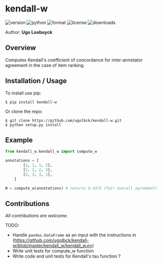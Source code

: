 kendall-w
==========

![version](https://img.shields.io/pypi/v/kendall-w?style=plastic)
![python](https://img.shields.io/pypi/pyversions/kendall-w?style=plastic)
![format](https://img.shields.io/pypi/format/kendall-w?style=plastic)
![license](https://img.shields.io/pypi/l/kendall-w?style=plastic)
![downloads](https://img.shields.io/pypi/dm/kendall-w?style=plastic)

Author: **Ugo Loobuyck**

Overview
--------

Computes Kendall's coefficient of concordance for inter-annotator agreement
in the case of item ranking.

Installation / Usage
--------------------

To install use pip:

    $ pip install kendall-w


Or clone the repo:

    $ git clone https://github.com/ugolbck/kendall-w.git
    $ python setup.py install


Example
-------

```python
from kendall_w.kendall_w import compute_w

annotations = [
        [1, 1, 1, 2],
        [2, 2, 2, 3],
        [3, 3, 3, 1],
    ]

W = compute_w(annotations) # returns 0.4375 (fair overall agreement)
```

Contributions
-------------

*All contributions are welcome.*

TODO:

- Handle ```pandas.DataFrame``` as an input with the instructions in (https://github.com/ugolbck/kendall-w/blob/master/kendall_w/kendall_w.py)
- Write unit tests for compute_w function
- Write code and unit tests for Kendall's tau function ?